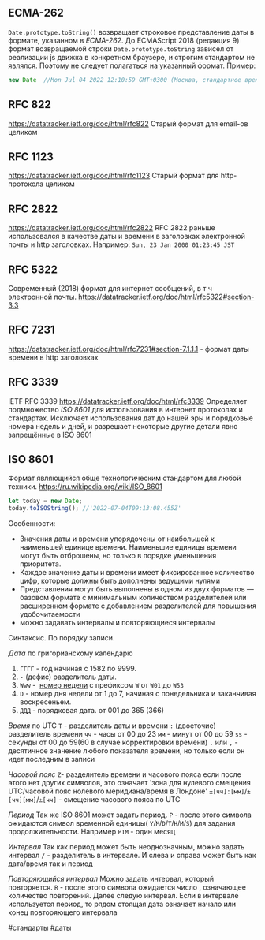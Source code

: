## ECMA-262
`Date.prototype.toString()` возвращает строковое представление даты в формате, указанном в *ECMA-262*. До ECMAScript 2018 (редакция 9) формат возвращаемой строки `Date.prototype.toString` зависел от реализации js движка в конкретном браузере, и строгим стандартом не являлся. Поэтому не следует полагаться на указанный формат. Пример:
```javascript
new Date  //Mon Jul 04 2022 12:10:59 GMT+0300 (Москва, стандартное время)
```

## RFC 822
https://datatracker.ietf.org/doc/html/rfc822 
Старый формат для email-ов целиком

## RFC 1123
https://datatracker.ietf.org/doc/html/rfc1123
Старый формат для http-протокола целиком

## RFC 2822
https://datatracker.ietf.org/doc/html/rfc2822
RFC 2822 раньше использовался в качестве даты и времени в заголовках электронной почты и http заголовках. Например:
`Sun, 23 Jan 2000 01:23:45 JST`

## RFC 5322
Современный (2018) формат для интернет сообщений, в т ч электронной почты. 
https://datatracker.ietf.org/doc/html/rfc5322#section-3.3

## RFC 7231
https://datatracker.ietf.org/doc/html/rfc7231#section-7.1.1.1  - формат даты времени в http заголовках


## RFC 3339
IETF RFC 3339 https://datatracker.ietf.org/doc/html/rfc3339 Определяет подмножество *ISO 8601* для использования в интернет протоколах и стандартах. Исключает использования дат до нашей эры и порядковые номера недель и дней, и разрешает некоторые другие детали явно запрещённые в ISO 8601


## ISO 8601
Формат являющийся обще технологическим стандартом для любой техники.  https://ru.wikipedia.org/wiki/ISO_8601
```javascript
let today = new Date;
today.toISOString(); //'2022-07-04T09:13:08.455Z'

```
Особенности:
- Значения даты и времени упорядочены от наибольшей к наименьшей единице времени. Наименьшие единицы времени могут быть отброшены, но только в порядке уменьшения приоритета. 
- Каждое значение даты и времени имеет фиксированное количество цифр, которые должны быть дополнены ведущими нулями
- Представления могут быть выполнены в одном из двух форматов — базовом формате с минимальным количеством разделителей или расширенном формате с добавлением разделителей для повышения удобочитаемости
- можно задавать интервалы и повторяющиеся интервалы

Синтаксис. По порядку записи. 

*Дата* по григорианскому календарю
1. `ГГГГ` - год начиная с 1582 по 9999. 
2. `-` (дефис) разделитель даты.
3. `Www` -  [номер недели](https://en.wikipedia.org/wiki/Week_number "Номер недели") с префиксом `W` от `W01` до `W53`
4. `D` - номер дня недели от 1 до 7, начиная с понедельника и заканчивая воскресеньем.
5. `ДДД` - порядковая дата.  от 001 до 365 (366)

*Время* по UTC
`T` - разделитель даты и времени
`:` (двоеточие) разделитель времени
`чч` - часы от 00 до 23
`мм` - минут от 00 до 59
`ss` - секунды от 00 до 59(60 в случае корректировки времени)
`.` или `,` - десятичное значение любого показателя времени, но только если он идет последним в записи

*Часовой пояс*
`Z`- разделитель времени и часового пояса
если после этого нет других символов, это означает 'зона для нулевого смещения UTC/часовой пояс нолевого меридиана/время в Лондоне'
`±[чч]:[мм]`/`±[чч][мм]`/`±[чч]` - смещение часового пояса по UTC

*Период*
Так же ISO 8601 может задать период.
`P` - после этого символа ожидаются символ временной единицы( `Y`/`M`/`D`/`T`/`H`/`M`/`S`) для задания продолжительности. Например `P1M` - один месяц

*Интервал*
Так как период может быть неоднозначным, можно задать интервал
`/` - разделитель в интервале. И слева и справа может быть как дата/время так и период

*Повторяющийся интервал*
Можно задать интервал, который повторяется.
`R` - после этого символа ожидается число , означающее количество повторений. Далее следую интервал. Если в интервале используется период, то рядом стоящая дата  означает начало или конец повторяющего интервала

#стандарты #даты 




